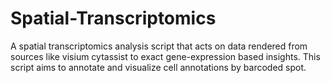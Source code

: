 # Spatial-Transcriptomics

A spatial transcriptomics analysis script that acts on data rendered from sources like visium cytassist to exact gene-expression based insights.
This script aims to annotate and visualize cell annotations by barcoded spot.
